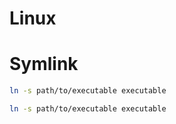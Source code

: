 # Linux

# Symlink
```sh
ln -s path/to/executable executable
```
```sh
ln -s path/to/executable executable
```
